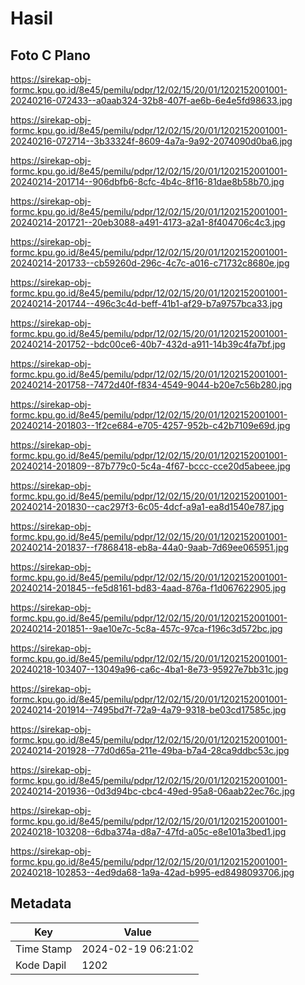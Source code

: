 # Hasil

## Foto C Plano

https://sirekap-obj-formc.kpu.go.id/8e45/pemilu/pdpr/12/02/15/20/01/1202152001001-20240216-072433--a0aab324-32b8-407f-ae6b-6e4e5fd98633.jpg

https://sirekap-obj-formc.kpu.go.id/8e45/pemilu/pdpr/12/02/15/20/01/1202152001001-20240216-072714--3b33324f-8609-4a7a-9a92-2074090d0ba6.jpg

https://sirekap-obj-formc.kpu.go.id/8e45/pemilu/pdpr/12/02/15/20/01/1202152001001-20240214-201714--906dbfb6-8cfc-4b4c-8f16-81dae8b58b70.jpg

https://sirekap-obj-formc.kpu.go.id/8e45/pemilu/pdpr/12/02/15/20/01/1202152001001-20240214-201721--20eb3088-a491-4173-a2a1-8f404706c4c3.jpg

https://sirekap-obj-formc.kpu.go.id/8e45/pemilu/pdpr/12/02/15/20/01/1202152001001-20240214-201733--cb59260d-296c-4c7c-a016-c71732c8680e.jpg

https://sirekap-obj-formc.kpu.go.id/8e45/pemilu/pdpr/12/02/15/20/01/1202152001001-20240214-201744--496c3c4d-beff-41b1-af29-b7a9757bca33.jpg

https://sirekap-obj-formc.kpu.go.id/8e45/pemilu/pdpr/12/02/15/20/01/1202152001001-20240214-201752--bdc00ce6-40b7-432d-a911-14b39c4fa7bf.jpg

https://sirekap-obj-formc.kpu.go.id/8e45/pemilu/pdpr/12/02/15/20/01/1202152001001-20240214-201758--7472d40f-f834-4549-9044-b20e7c56b280.jpg

https://sirekap-obj-formc.kpu.go.id/8e45/pemilu/pdpr/12/02/15/20/01/1202152001001-20240214-201803--1f2ce684-e705-4257-952b-c42b7109e69d.jpg

https://sirekap-obj-formc.kpu.go.id/8e45/pemilu/pdpr/12/02/15/20/01/1202152001001-20240214-201809--87b779c0-5c4a-4f67-bccc-cce20d5abeee.jpg

https://sirekap-obj-formc.kpu.go.id/8e45/pemilu/pdpr/12/02/15/20/01/1202152001001-20240214-201830--cac297f3-6c05-4dcf-a9a1-ea8d1540e787.jpg

https://sirekap-obj-formc.kpu.go.id/8e45/pemilu/pdpr/12/02/15/20/01/1202152001001-20240214-201837--f7868418-eb8a-44a0-9aab-7d69ee065951.jpg

https://sirekap-obj-formc.kpu.go.id/8e45/pemilu/pdpr/12/02/15/20/01/1202152001001-20240214-201845--fe5d8161-bd83-4aad-876a-f1d067622905.jpg

https://sirekap-obj-formc.kpu.go.id/8e45/pemilu/pdpr/12/02/15/20/01/1202152001001-20240214-201851--9ae10e7c-5c8a-457c-97ca-f196c3d572bc.jpg

https://sirekap-obj-formc.kpu.go.id/8e45/pemilu/pdpr/12/02/15/20/01/1202152001001-20240218-103407--13049a96-ca6c-4ba1-8e73-95927e7bb31c.jpg

https://sirekap-obj-formc.kpu.go.id/8e45/pemilu/pdpr/12/02/15/20/01/1202152001001-20240214-201914--7495bd7f-72a9-4a79-9318-be03cd17585c.jpg

https://sirekap-obj-formc.kpu.go.id/8e45/pemilu/pdpr/12/02/15/20/01/1202152001001-20240214-201928--77d0d65a-211e-49ba-b7a4-28ca9ddbc53c.jpg

https://sirekap-obj-formc.kpu.go.id/8e45/pemilu/pdpr/12/02/15/20/01/1202152001001-20240214-201936--0d3d94bc-cbc4-49ed-95a8-06aab22ec76c.jpg

https://sirekap-obj-formc.kpu.go.id/8e45/pemilu/pdpr/12/02/15/20/01/1202152001001-20240218-103208--6dba374a-d8a7-47fd-a05c-e8e101a3bed1.jpg

https://sirekap-obj-formc.kpu.go.id/8e45/pemilu/pdpr/12/02/15/20/01/1202152001001-20240218-102853--4ed9da68-1a9a-42ad-b995-ed8498093706.jpg


## Metadata

| Key        | Value               |
| ---------- | ------------------- |
| Time Stamp | 2024-02-19 06:21:02 |
| Kode Dapil | 1202                |




